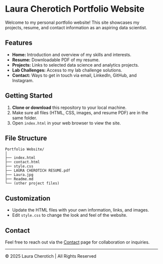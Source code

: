 # Laura Cherotich Portfolio Website

Welcome to my personal portfolio website! This site showcases my projects, resume, and contact information as an aspiring data scientist.

## Features

- **Home:** Introduction and overview of my skills and interests.
- **Resume:** Downloadable PDF of my resume.
- **Projects:** Links to selected data science and analytics projects.
- **Lab Challenges:** Access to my lab challenge solutions.
- **Contact:** Ways to get in touch via email, LinkedIn, GitHub, and Instagram.

## Getting Started

1. **Clone or download** this repository to your local machine.
2. Make sure all files (HTML, CSS, images, and resume PDF) are in the same folder.
3. Open `index.html` in your web browser to view the site.

## File Structure

```
Portfolio Website/
│
├── index.html
├── contact.html
├── style.css
├── LAURA CHEROTICH RESUME.pdf
├── Laura.jpg
├── Readme.md
└── (other project files)
```

## Customization

- Update the HTML files with your own information, links, and images.
- Edit `style.css` to change the look and feel of the website.

## Contact

Feel free to reach out via the [Contact](contact.html) page for collaboration or inquiries.

---

© 2025 Laura Cherotich | All Rights Reserved
